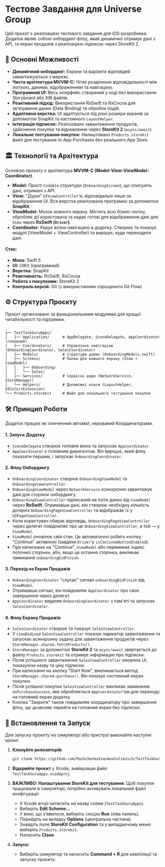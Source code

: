 # Тестове Завдання для Universe Group

Цей проєкт є реалізацією тестового завдання для iOS-розробника. Додаток являє собою онбординг-флоу, який динамічно отримує дані з API, та екран продажів з реалізацією підписок через StoreKit 2.

## 🚀 Основні Можливості

-   **Динамічний онбординг:** Екрани та варіанти відповідей завантажуються з мережі.
-   **Чиста архітектура MVVM-C:** Чітке розділення відповідальності між логікою, даними, відображенням та навігацією.
-   **Програмний UI:** Весь інтерфейс створений у коді без використання Storyboard або XIB файлів.
-   **Реактивний підхід:** Використання RxSwift та RxCocoa для зв'язування даних (Data Binding) та обробки подій.
-   **Адаптивна верстка:** UI адаптується під різні розміри екранів за допомогою SnapKit та кастомного `LayoutHelper`.
-   **Інтеграція підписок:** Реалізовано завантаження продуктів, здійснення покупки та відновлення через **StoreKit 2** (`async/await`).
-   **Локальне тестування покупок:** Налаштовано `Products.storekit` файл для тестування In-App Purchases без реального App Store.

## 🏛️ Технології та Архітектура

Основою проєкту є архітектура **MVVM-C (Model-View-ViewModel-Coordinator)**.

-   **Model:** Прості `Codable` структури (`OnboardingScreen`), що описують дані, отримані з API.
-   **View:** "Дурні" `UIViewController`'и, відповідальні лише за відображення UI. Вся верстка реалізована програмно за допомогою **SnapKit**.
-   **ViewModel:** Мозок кожного екрану. Містить всю бізнес-логіку, обробляє дії користувача та надає готові для відображення дані для `View` через **RxSwift (`Driver`)**.
-   **Coordinator:** Керує всією навігацією в додатку. Створює та показує модулі (ViewModel + ViewController) та вирішує, куди переходити далі.

#### Стек:
-   **Мова:** Swift 5
-   **UI:** UIKit (програмний)
-   **Верстка:** SnapKit
-   **Реактивність:** RxSwift, RxCocoa
-   **Робота з покупками:** StoreKit 2
-   **Контроль версій:** Git (з використанням спрощеного Git Flow)

## ⚙️ Структура Проєкту

Проєкт організовано за функціональними модулями для кращої читабельності та підтримки.

```
.
├── TestTaskGuruApps/
│   ├── Application/      # AppDelegate, SceneDelegate, AppCoordinator (головний)
│   ├── Coordinators/     # Управління навігацією (OnboardingCoordinator, SalesCoordinator)
│   ├── Models/           # Структури даних (OnboardingModels.swift)
│   ├── Screens/          # Папки для кожного екрану (View + ViewModel)
│   │   ├── Onboarding/
│   │   └── Sales/
│   ├── Services/         # Сервісні шари (NetworkService, StoreManager)
│   └── Helpers/          # Допоміжні класи (LayoutHelper, UIColor+Extension)
└── Products.storekit     # Файл для локального тестування покупок
```

## 🛠️ Принцип Роботи

Додаток працює як скінченний автомат, керований Координаторами.

#### 1. Запуск Додатку
-   `SceneDelegate` створює головне вікно та запускає `AppCoordinator`.
-   `AppCoordinator` є головним диригентом. Він вирішує, який флоу показати першим, і запускає `OnboardingCoordinator`.

#### 2. Флоу Онбордингу
-   `OnboardingCoordinator` створює `OnboardingViewModel` та `OnboardingViewController`.
-   `OnboardingViewModel` через `NetworkService` асинхронно завантажує дані для сторінок онбордингу.
-   `OnboardingViewController` підписаний на потік даних від `ViewModel` через **RxSwift**. Отримавши дані, він створює необхідну кількість дочірніх `OnboardingPageViewController` та відображає їх у `UIPageViewController`.
-   Коли користувач обирає відповідь, `OnboardingPageViewController` через делегат повідомляє про це `OnboardingViewController`, а той — у `ViewModel`.
-   `ViewModel` оновлює свій стан. Це автоматично робить кнопку "Continue" активною (завдяки `Driver`'у `isContinueButtonEnabled`).
-   При натисканні на "Continue", `ViewModel` або перемикає індекс поточної сторінки, або, якщо це остання сторінка, викликає замикання `onboardingDidFinish`.

#### 3. Перехід на Екран Продажів
-   `OnboardingCoordinator` "слухає" сигнал `onboardingDidFinish` від `ViewModel`.
-   Отримавши сигнал, він повідомляє `AppCoordinator` про своє завершення через делегат.
-   `AppCoordinator` видаляє `OnboardingCoordinator` з пам'яті та запускає `SalesCoordinator`.

#### 4. Флоу Екрану Продажів
-   `SalesCoordinator` створює та показує `SalesViewController`.
-   У `viewDidLoad` `SalesViewController` показує індикатор завантаження та запускає асинхронну задачу для завантаження продуктів через `StoreManager.shared.fetchProducts()`.
-   `StoreManager` за допомогою **StoreKit 2** та `async/await` звертається до файлу `Products.storekit` та отримує інформацію про підписки.
-   Після успішного завантаження `SalesViewController` оновлює UI, показуючи назву та ціну підписки.
-   При натисканні на кнопку "Start Now", викликається метод `StoreManager.shared.purchase()`. Він показує системний екран покупки.
-   Після успішної покупки `SalesViewController` викликає замикання `onPurchaseSuccess`, яке обробляється `AppCoordinator`'ом для переходу на головний екран додатку.
-   Кнопка "Закрити" також повідомляє координатору про завершення флоу, що дозволяє перейти на головний екран без підписки.

## 🚀 Встановлення та Запуск

Для запуску проєкту на симуляторі або пристрої виконайте наступні кроки:

1.  **Клонуйте репозиторій:**
    ```bash
    git clone https://github.com/PashchenkoIvanAnatolievich/TestTaskGuruApps.git
    ```
2.  **Відкрийте проєкт** у Xcode, знайшовши файл `TestTaskGuruApps.xcodeproj`.

3.  **ВАЖЛИВО: Налаштування StoreKit для тестування:**
    Щоб покупки працювали в симуляторі, потрібно активувати локальний файл конфігурації:
    -   У Xcode вгорі натисніть на назву схеми (`TestTaskGuruApps`).
    -   Виберіть **Edit Scheme...**
    -   У вікні, що з'явилося, виберіть секцію **Run** (ліва панель).
    -   Перейдіть на вкладку **Options** (центральна частина).
    -   Знайдіть поле **StoreKit Configuration** та у випадаючому меню виберіть `Products.storekit`.
    -   Натисніть **Close**.

4.  **Запуск:**
    -   Виберіть симулятор та натисніть **Command + R** для компіляції та запуску проєкту.
